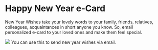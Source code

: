 # Happy New Year e-Card
New Year Wishes take your lovely words to your family, friends, relatives, colleagues, acquaintances in short anyone you know. 
So, email personalized e-card to your loved ones and make them feel special. 

<img src="https://drive.google.com/file/d/0B0x5166T8Ly5VUhrNjRTdDZzRU0/"/>
You can use this to send new year wishes via email.
